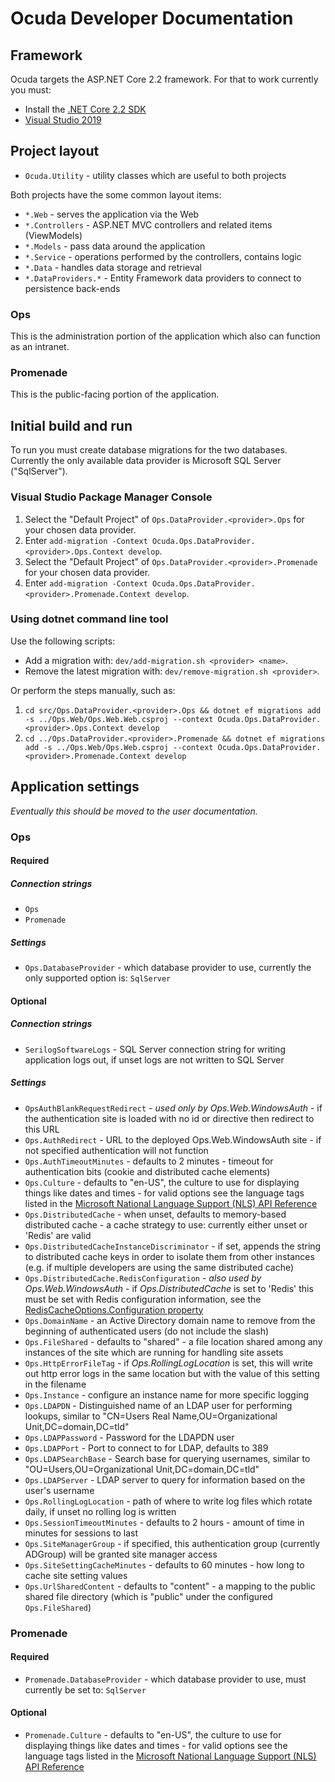 # Ocuda Developer Documentation

## Framework

Ocuda targets the ASP.NET Core 2.2 framework. For that to work currently you must:

- Install the [.NET Core 2.2 SDK](https://dotnet.microsoft.com/download/dotnet-core/2.2)
- [Visual Studio 2019](https://visualstudio.microsoft.com/vs/)

## Project layout

- `Ocuda.Utility` - utility classes which are useful to both projects

Both projects have the some common layout items:

- `*.Web` - serves the application via the Web
- `*.Controllers` - ASP.NET MVC controllers and related items (ViewModels)
- `*.Models` - pass data around the application
- `*.Service` - operations performed by the controllers, contains logic
- `*.Data` - handles data storage and retrieval
- `*.DataProviders.*` - Entity Framework data providers to connect to persistence back-ends

### Ops

This is the administration portion of the application which also can function as an intranet.

### Promenade

This is the public-facing portion of the application.

## Initial build and run

To run you must create database migrations for the two databases. Currently the only available data provider is Microsoft SQL Server ("SqlServer").

### Visual Studio Package Manager Console

1. Select the "Default Project" of `Ops.DataProvider.<provider>.Ops` for your chosen data provider.
2. Enter `add-migration -Context Ocuda.Ops.DataProvider.<provider>.Ops.Context develop`.
3. Select the "Default Project" of `Ops.DataProvider.<provider>.Promenade` for your chosen data provider.
4. Enter `add-migration -Context Ocuda.Ops.DataProvider.<provider>.Promenade.Context develop`.

### Using dotnet command line tool

Use the following scripts:

- Add a migration with: `dev/add-migration.sh <provider> <name>`.
- Remove the latest migration with: `dev/remove-migration.sh <provider>`.

Or perform the steps manually, such as:

1. `cd src/Ops.DataProvider.<provider>.Ops && dotnet ef migrations add -s ../Ops.Web/Ops.Web.Web.csproj --context Ocuda.Ops.DataProvider.<provider>.Ops.Context develop`
2. `cd ../Ops.DataProvider.<provider>.Promenade && dotnet ef migrations add -s ../Ops.Web/Ops.Web.csproj --context Ocuda.Ops.DataProvider.<provider>.Promenade.Context develop`

## Application settings
_Eventually this should be moved to the user documentation._

### Ops

#### Required
##### Connection strings
- `Ops`
- `Promenade`

##### Settings
- `Ops.DatabaseProvider` - which database provider to use, currently the only supported option is: `SqlServer`

#### Optional
##### Connection strings
- `SerilogSoftwareLogs` - SQL Server connection string for writing application logs out, if unset logs are not written to SQL Server

##### Settings
- `OpsAuthBlankRequestRedirect` - *used only by Ops.Web.WindowsAuth* - if the authentication site is loaded with no id or directive then redirect to this URL
- `Ops.AuthRedirect` - URL to the deployed Ops.Web.WindowsAuth site - if not specified authentication will not function
- `Ops.AuthTimeoutMinutes` - defaults to 2 minutes - timeout for authentication bits (cookie and distributed cache elements)
- `Ops.Culture` - defaults to "en-US", the culture to use for displaying things like dates and times - for valid options see the language tags listed in the [Microsoft National Language Support (NLS) API Reference](http://go.microsoft.com/fwlink/?LinkId=200048)
- `Ops.DistributedCache` - when unset, defaults to memory-based distributed cache - a cache strategy to use: currently either unset or 'Redis' are valid
- `Ops.DistributedCacheInstanceDiscriminator` - if set, appends the string to distributed cache keys in order to isolate them from other instances (e.g. if multiple developers are using the same distributed cache)
- `Ops.DistributedCache.RedisConfiguration` - *also used by Ops.Web.WindowsAuth* - if *Ops.DistributedCache* is set to 'Redis' this must be set with Redis configuration information, see the [RedisCacheOptions.Configuration property](https://docs.microsoft.com/en-us/dotnet/api/microsoft.extensions.caching.redis.rediscacheoptions.configuration)
- `Ops.DomainName` - an Active Directory domain name to remove from the beginning of authenticated users (do not include the slash)
- `Ops.FileShared` - defaults to "shared" - a file location shared among any instances of the site which are running for handling site assets
- `Ops.HttpErrorFileTag` - if *Ops.RollingLogLocation* is set, this will write out http error logs in the same location but with the value of this setting in the filename
- `Ops.Instance` - configure an instance name for more specific logging
- `Ops.LDAPDN` - Distinguished name of an LDAP user for performing lookups, similar to "CN=Users Real Name,OU=Organizational Unit,DC=domain,DC=tld"
- `Ops.LDAPPassword` - Password for the LDAPDN user
- `Ops.LDAPPort` - Port to connect to for LDAP, defaults to 389
- `Ops.LDAPSearchBase` - Search base for querying usernames, similar to "OU=Users,OU=Organizational Unit,DC=domain,DC=tld"
- `Ops.LDAPServer` - LDAP server to query for information based on the user's username
- `Ops.RollingLogLocation` - path of where to write log files which rotate daily, if unset no rolling log is written
- `Ops.SessionTimeoutMinutes` - defaults to 2 hours - amount of time in minutes for sessions to last
- `Ops.SiteManagerGroup` - if specified, this authentication group (currently ADGroup) will be granted site manager access
- `Ops.SiteSettingCacheMinutes` - defaults to 60 minutes - how long to cache site setting values
- `Ops.UrlSharedContent` - defaults to "content" - a mapping to the public shared file directory (which is "public" under the configured `Ops.FileShared`)

### Promenade

#### Required
- `Promenade.DatabaseProvider` - which database provider to use, must currently be set to: `SqlServer`

#### Optional
- `Promenade.Culture` - defaults to "en-US", the culture to use for displaying things like dates and times - for valid options see the language tags listed in the [Microsoft National Language Support (NLS) API Reference](http://go.microsoft.com/fwlink/?LinkId=200048)
